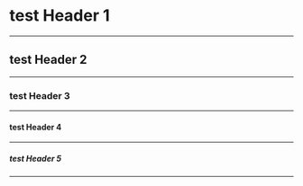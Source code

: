 # test Header 1

---

## test Header 2

---

### test Header 3

---

#### test Header 4

---

##### test Header 5

---
